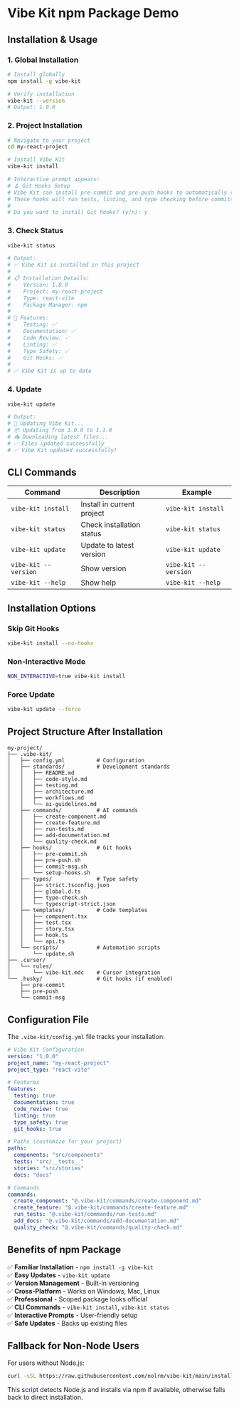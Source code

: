 # Vibe Kit npm Package Demo

## Installation & Usage

### **1. Global Installation**
```bash
# Install globally
npm install -g vibe-kit

# Verify installation
vibe-kit --version
# Output: 1.0.0
```

### **2. Project Installation**
```bash
# Navigate to your project
cd my-react-project

# Install Vibe Kit
vibe-kit install

# Interactive prompt appears:
# 🪝 Git Hooks Setup
# Vibe Kit can install pre-commit and pre-push hooks to automatically run quality checks.
# These hooks will run tests, linting, and type checking before commits.
# 
# Do you want to install Git hooks? (y/n): y
```

### **3. Check Status**
```bash
vibe-kit status

# Output:
# ✅ Vibe Kit is installed in this project
# 
# 📋 Installation Details:
#    Version: 1.0.0
#    Project: my-react-project
#    Type: react-vite
#    Package Manager: npm
# 
# 🔧 Features:
#    Testing: ✅
#    Documentation: ✅
#    Code Review: ✅
#    Linting: ✅
#    Type Safety: ✅
#    Git Hooks: ✅
# 
# ✅ Vibe Kit is up to date
```

### **4. Update**
```bash
vibe-kit update

# Output:
# 🔄 Updating Vibe Kit...
# 📦 Updating from 1.0.0 to 1.1.0
# 📥 Downloading latest files...
# ✅ Files updated successfully
# ✅ Vibe Kit updated successfully!
```

## **CLI Commands**

| Command | Description | Example |
|---------|-------------|---------|
| `vibe-kit install` | Install in current project | `vibe-kit install` |
| `vibe-kit status` | Check installation status | `vibe-kit status` |
| `vibe-kit update` | Update to latest version | `vibe-kit update` |
| `vibe-kit --version` | Show version | `vibe-kit --version` |
| `vibe-kit --help` | Show help | `vibe-kit --help` |

## **Installation Options**

### **Skip Git Hooks**
```bash
vibe-kit install --no-hooks
```

### **Non-Interactive Mode**
```bash
NON_INTERACTIVE=true vibe-kit install
```

### **Force Update**
```bash
vibe-kit update --force
```

## **Project Structure After Installation**

```
my-project/
├── .vibe-kit/
│   ├── config.yml          # Configuration
│   ├── standards/          # Development standards
│   │   ├── README.md
│   │   ├── code-style.md
│   │   ├── testing.md
│   │   ├── architecture.md
│   │   ├── workflows.md
│   │   └── ai-guidelines.md
│   ├── commands/           # AI commands
│   │   ├── create-component.md
│   │   ├── create-feature.md
│   │   ├── run-tests.md
│   │   ├── add-documentation.md
│   │   └── quality-check.md
│   ├── hooks/              # Git hooks
│   │   ├── pre-commit.sh
│   │   ├── pre-push.sh
│   │   ├── commit-msg.sh
│   │   └── setup-hooks.sh
│   ├── types/              # Type safety
│   │   ├── strict.tsconfig.json
│   │   ├── global.d.ts
│   │   ├── type-check.sh
│   │   └── typescript-strict.json
│   ├── templates/          # Code templates
│   │   ├── component.tsx
│   │   ├── test.tsx
│   │   ├── story.tsx
│   │   ├── hook.ts
│   │   └── api.ts
│   └── scripts/            # Automation scripts
│       └── update.sh
├── .cursor/
│   └── rules/
│       └── vibe-kit.mdc    # Cursor integration
└── .husky/                 # Git hooks (if enabled)
    ├── pre-commit
    ├── pre-push
    └── commit-msg
```

## **Configuration File**

The `.vibe-kit/config.yml` file tracks your installation:

```yaml
# Vibe Kit Configuration
version: "1.0.0"
project_name: "my-react-project"
project_type: "react-vite"

# Features
features:
  testing: true
  documentation: true
  code_review: true
  linting: true
  type_safety: true
  git_hooks: true

# Paths (customize for your project)
paths:
  components: "src/components"
  tests: "src/__tests__"
  stories: "src/stories"
  docs: "docs"

# Commands
commands:
  create_component: "@.vibe-kit/commands/create-component.md"
  create_feature: "@.vibe-kit/commands/create-feature.md"
  run_tests: "@.vibe-kit/commands/run-tests.md"
  add_docs: "@.vibe-kit/commands/add-documentation.md"
  quality_check: "@.vibe-kit/commands/quality-check.md"
```

## **Benefits of npm Package**

✅ **Familiar Installation** - `npm install -g vibe-kit`  
✅ **Easy Updates** - `vibe-kit update`  
✅ **Version Management** - Built-in versioning  
✅ **Cross-Platform** - Works on Windows, Mac, Linux  
✅ **Professional** - Scoped package looks official  
✅ **CLI Commands** - `vibe-kit install`, `vibe-kit status`  
✅ **Interactive Prompts** - User-friendly setup  
✅ **Safe Updates** - Backs up existing files  

## **Fallback for Non-Node Users**

For users without Node.js:

```bash
curl -sSL https://raw.githubusercontent.com/nolrm/vibe-kit/main/install-fallback.sh | bash
```

This script detects Node.js and installs via npm if available, otherwise falls back to direct installation.
